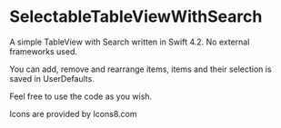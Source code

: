# SelectableTableViewWithSearch

A simple TableView with Search written in Swift 4.2. No external frameworks used.

You can add, remove and rearrange items, items and their selection is saved in UserDefaults.

Feel free to use the code as you wish.

Icons are provided by Icons8.com
